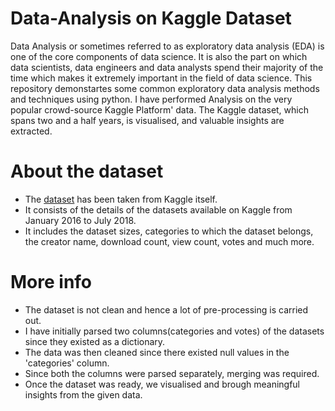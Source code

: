 # Data-Analysis on Kaggle Dataset
Data Analysis or sometimes referred to as exploratory data analysis (EDA) is one of the core components of data science. It is also the part on which data scientists, data engineers and data analysts spend their majority of the time which makes it extremely important in the field of data science. This repository demonstartes some common exploratory data analysis methods and techniques using python. I have performed Analysis on the very popular crowd-source Kaggle Platform' data. The Kaggle dataset, which spans two and a half years, is visualised, and valuable insights are extracted. 

# About the dataset
* The [dataset](https://www.kaggle.com/datasets/morriswongch/kaggle-datasets) has been taken from Kaggle itself.
* It consists of the details of the datasets available on Kaggle from January 2016 to July 2018. 
* It includes the dataset sizes, categories to which the dataset belongs, the creator name, download count, view count, votes and much more.

# More info
* The dataset is not clean and hence a lot of pre-processing is carried out. 
* I have initially parsed two columns(categories and votes) of the datasets since they existed as a dictionary.
* The data was then cleaned since there existed null values in the 'categories' column.
* Since both the columns were parsed separately, merging was required.
* Once the dataset was ready, we visualised and brough meaningful insights from the given data.
